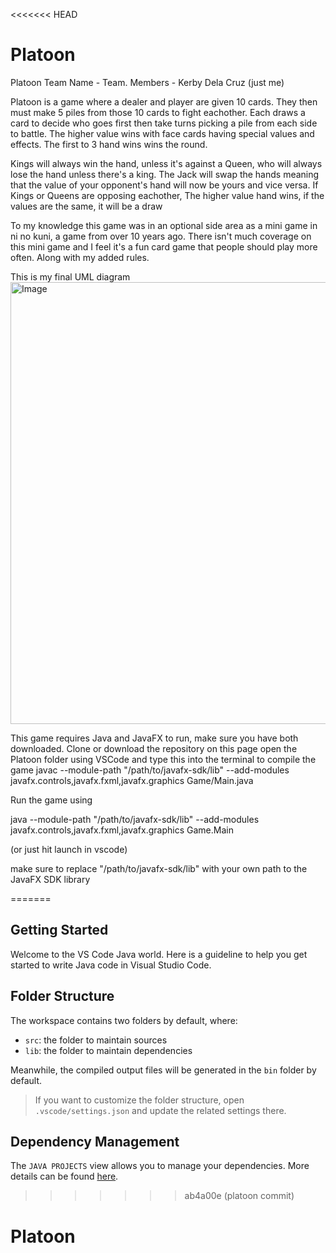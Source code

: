 <<<<<<< HEAD
# Platoon

Platoon
Team Name - Team.
Members - Kerby Dela Cruz (just me)

Platoon is a game where a dealer and player are given 10 cards. They then must make
5 piles from those 10 cards to fight eachother. Each draws a card to decide who goes first
then take turns picking a pile from each side to battle. The higher value wins with
face cards having special values and effects. The first to 3 hand wins wins the round.

Kings will always win the hand, unless it's against a Queen, who will always lose the
hand unless there's a king. The Jack will swap the hands meaning that the value of your
opponent's hand will now be yours and vice versa. If Kings or Queens are opposing
eachother, The higher value hand wins, if the values are the same, it will be a draw

To my knowledge this game was in an optional side area as a mini game in ni no kuni,
a game from over 10 years ago. There isn't much coverage on this mini game and I feel
it's a fun card game that people should play more often. Along with my added rules.



This is my final UML diagram
<img width="707" alt="Image" src="https://github.com/user-attachments/assets/6acaa257-2485-4dff-b798-6aff72fa6e2e" />

This game requires Java and JavaFX to run, make sure you have both downloaded.
Clone or download the repository on this page
open the Platoon folder using VSCode and type this into the terminal to compile the game
javac --module-path "/path/to/javafx-sdk/lib" --add-modules javafx.controls,javafx.fxml,javafx.graphics Game/Main.java

Run the game using

java --module-path "/path/to/javafx-sdk/lib" --add-modules javafx.controls,javafx.fxml,javafx.graphics Game.Main

(or just hit launch in vscode)

make sure to replace "/path/to/javafx-sdk/lib" with your own path to the JavaFX SDK library





=======
## Getting Started

Welcome to the VS Code Java world. Here is a guideline to help you get started to write Java code in Visual Studio Code.

## Folder Structure

The workspace contains two folders by default, where:

- `src`: the folder to maintain sources
- `lib`: the folder to maintain dependencies

Meanwhile, the compiled output files will be generated in the `bin` folder by default.

> If you want to customize the folder structure, open `.vscode/settings.json` and update the related settings there.

## Dependency Management

The `JAVA PROJECTS` view allows you to manage your dependencies. More details can be found [here](https://github.com/microsoft/vscode-java-dependency#manage-dependencies).
>>>>>>> ab4a00e (platoon commit)
# Platoon
